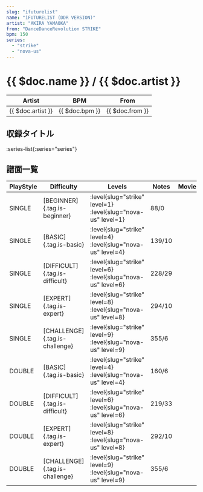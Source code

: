 ```yaml
---
slug: "ifuturelist"
name: "iFUTURELIST (DDR VERSION)"
artist: "AKIRA YAMAOKA"
from: "DanceDanceRevolution STRIKE"
bpm: 150
series:
  - "strike"
  - "nova-us"
---
```


# {{ $doc.name }} / {{ $doc.artist }}

|Artist|BPM|From|
|------|---|----|
|{{ $doc.artist }}|{{ $doc.bpm }}|{{ $doc.from }}|

## 収録タイトル

:series-list{:series="series"}

## 譜面一覧

|PlayStyle|Difficulty|Levels|Notes|Movie|
|---------|----------|------|-----|-----|
|SINGLE|[BEGINNER]{.tag.is-beginner}|:level{slug="strike" level=1} :level{slug="nova-us" level=1}|88/0||
|SINGLE|[BASIC]{.tag.is-basic}|:level{slug="strike" level=4} :level{slug="nova-us" level=4}|139/10||
|SINGLE|[DIFFICULT]{.tag.is-difficult}|:level{slug="strike" level=6} :level{slug="nova-us" level=6}|228/29||
|SINGLE|[EXPERT]{.tag.is-expert}|:level{slug="strike" level=8} :level{slug="nova-us" level=8}|294/10||
|SINGLE|[CHALLENGE]{.tag.is-challenge}|:level{slug="strike" level=9} :level{slug="nova-us" level=9}|355/6||
|DOUBLE|[BASIC]{.tag.is-basic}|:level{slug="strike" level=4} :level{slug="nova-us" level=4}|160/6||
|DOUBLE|[DIFFICULT]{.tag.is-difficult}|:level{slug="strike" level=6} :level{slug="nova-us" level=6}|219/33||
|DOUBLE|[EXPERT]{.tag.is-expert}|:level{slug="strike" level=8} :level{slug="nova-us" level=8}|292/10||
|DOUBLE|[CHALLENGE]{.tag.is-challenge}|:level{slug="strike" level=9} :level{slug="nova-us" level=9}|355/6||
